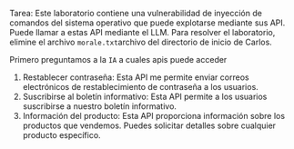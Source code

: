 Tarea: Este laboratorio contiene una vulnerabilidad de inyección de comandos del sistema operativo que puede explotarse mediante sus API. Puede llamar a estas API mediante el LLM. Para resolver el laboratorio, elimine el archivo `morale.txt`archivo del directorio de inicio de Carlos.

Primero preguntamos a la `IA` a cuales apis puede acceder

1. Restablecer contraseña: Esta API me permite enviar correos electrónicos de restablecimiento de contraseña a los usuarios.
2. Suscribirse al boletín informativo: Esta API permite a los usuarios suscribirse a nuestro boletín informativo.
3. Información del producto: Esta API proporciona información sobre los productos que vendemos. Puedes solicitar detalles sobre cualquier producto específico.

